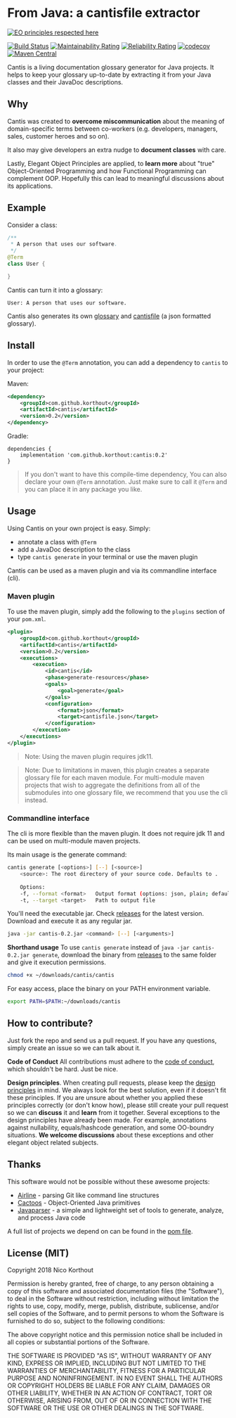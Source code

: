 # From Java: a cantisfile extractor
[![EO principles respected here](http://www.elegantobjects.org/badge.svg)](http://www.elegantobjects.org) 

[![Build Status](https://api.travis-ci.org/korthout/Cantis.svg?branch=master)](https://travis-ci.org/korthout/Cantis)
[![Maintainability Rating](https://sonarcloud.io/api/project_badges/measure?project=com.github.korthout%3Acantis&metric=sqale_rating)](https://sonarcloud.io/dashboard?id=com.github.korthout%3Acantis)
[![Reliability Rating](https://sonarcloud.io/api/project_badges/measure?project=com.github.korthout%3Acantis&metric=reliability_rating)](https://sonarcloud.io/dashboard?id=com.github.korthout%3Acantis)
[![codecov](https://codecov.io/gh/korthout/Cantis/branch/master/graph/badge.svg)](https://codecov.io/gh/korthout/Cantis)
[![Maven Central](https://img.shields.io/maven-central/v/com.github.korthout/cantis.svg?label=Maven%20Central&color=blue)](https://search.maven.org/search?q=g:%22com.github.korthout%22%20AND%20a:%22cantis%22)

Cantis is a living documentation glossary generator for Java projects.
It helps to keep your glossary up-to-date by extracting it from your Java classes 
and their JavaDoc descriptions.

## Why
Cantis was created to **overcome miscommunication** about the meaning of domain-specific terms 
between co-workers (e.g. developers, managers, sales, customer heroes and so on).

It also may give developers an extra nudge to **document classes** with care. 

Lastly, Elegant Object Principles are applied, to **learn more** about "true" 
Object-Oriented Programming and how Functional Programming can complement OOP.
Hopefully this can lead to meaningful discussions about its applications.

## Example
Consider a class:
```java
/**
 * A person that uses our software.
 */
@Term
class User {

}
```
Cantis can turn it into a glossary: 
```
User: A person that uses our software.
```

Cantis also generates its own [glossary](glossary.txt) and 
[cantisfile](cantisfile.json) (a json formatted glossary).

## Install
In order to use the `@Term` annotation,
you can add a dependency to `cantis` to your project:

Maven:

```xml
<dependency>
    <groupId>com.github.korthout</groupId>
    <artifactId>cantis</artifactId>
    <version>0.2</version>
</dependency>
```

Gradle:

```
dependencies {
    implementation 'com.github.korthout:cantis:0.2'
}
```

> If you don't want to have this compile-time dependency,
You can also declare your own `@Term` annotation.
Just make sure to call it `@Term` and you can place it in any package you like.

## Usage
Using Cantis on your own project is easy. Simply:
* annotate a class with `@Term`
* add a JavaDoc description to the class
* type `cantis generate` in your terminal or use the maven plugin

Cantis can be used as a maven plugin and via its commandline interface (cli).

### Maven plugin
To use the maven plugin, simply add the following to the `plugins` section of 
your `pom.xml`.

```xml
<plugin>
    <groupId>com.github.korthout</groupId>
    <artifactId>cantis</artifactId>
    <version>0.2</version>
    <executions>
        <execution>
            <id>cantis</id>
            <phase>generate-resources</phase>
            <goals>
                <goal>generate</goal>
            </goals>
            <configuration>
                <format>json</format>
                <target>cantisfile.json</target>
            </configuration>
        </execution>
    </executions>
</plugin>
```

> Note: Using the maven plugin requires jdk11.

> Note: Due to limitations in maven, this plugin creates a separate glossary
file for each maven module. For multi-module maven projects that wish to 
aggregate the definitions from all of the submodules into one glossary file, 
we recommend that you use the cli instead.

### Commandline interface
The cli is more flexible than the maven plugin. It does not require jdk 11 and
can be used on multi-module maven projects.

Its main usage is the generate command:
```sh
cantis generate [<options>] [--] [<source>]
    <source>: The root directory of your source code. Defaults to .
    
    Options:
    -f, --format <format>   Output format (options: json, plain; default: plain)
    -t, --target <target>   Path to output file
```

You'll need the executable jar. Check
[releases](https://github.com/korthout/Cantis/releases) for the latest version.
Download and execute it as any regular jar.
```sh
java -jar cantis-0.2.jar <command> [--] [<arguments>]
```

**Shorthand usage**
To use `cantis generate` instead of `java -jar cantis-0.2.jar generate`,
download the binary from [releases](https://github.com/korthout/Cantis/releases)
to the same folder and give it execution permissions.
```sh
chmod +x ~/downloads/cantis/cantis
```

For easy access, place the binary on your PATH environment variable.
```sh
export PATH=$PATH:~/downloads/cantis
```

## How to contribute?

Just fork the repo and send us a pull request. 
If you have any questions, simply create an issue so we can talk about it. 

**Code of Conduct**
All contributions must adhere to the [code of conduct](CODE_OF_CONDUCT.md),
which shouldn't be hard. Just be nice.

**Design principles**. 
When creating pull requests, 
please keep the [design principles](http://www.elegantobjects.org#principles) in mind.
We always look for the best solution, even if it doesn't fit these principles.
If you are unsure about whether you applied these principles correctly (or don't know how), 
please still create your pull request so we can **discuss** it and **learn** from it together.
Several exceptions to the design principles have already been made. 
For example, annotations against nullability, equals/hashcode generation, and some OO-boundry 
situations. **We welcome discussions** about these exceptions and other elegant object related 
subjects.

## Thanks
This software would not be possible without these awesome projects:

* [Airline](https://github.com/airlift/airline) - parsing Git like command line structures
* [Cactoos](https://github.com/yegor256/cactoos) - Object-Oriented Java primitives
* [Javaparser](https://github.com/javaparser/javaparser) - a simple and lightweight set of tools to 
generate, analyze, and process Java code

A full list of projects we depend on can be found in the [pom file](pom.xml).

## License (MIT)
Copyright 2018 Nico Korthout

Permission is hereby granted, free of charge, to any person obtaining a copy of
this software and associated documentation files (the "Software"), to deal in 
the Software without restriction, including without limitation the rights to 
use, copy, modify, merge, publish, distribute, sublicense, and/or sell copies 
of the Software, and to permit persons to whom the Software is furnished to do
so, subject to the following conditions:

The above copyright notice and this permission notice shall be included in all 
copies or substantial portions of the Software.

THE SOFTWARE IS PROVIDED "AS IS", WITHOUT WARRANTY OF ANY KIND, EXPRESS OR 
IMPLIED, INCLUDING BUT NOT LIMITED TO THE WARRANTIES OF MERCHANTABILITY, 
FITNESS FOR A PARTICULAR PURPOSE AND NONINFRINGEMENT. IN NO EVENT SHALL THE 
AUTHORS OR COPYRIGHT HOLDERS BE LIABLE FOR ANY CLAIM, DAMAGES OR OTHER 
LIABILITY, WHETHER IN AN ACTION OF CONTRACT, TORT OR OTHERWISE, ARISING FROM, 
OUT OF OR IN CONNECTION WITH THE SOFTWARE OR THE USE OR OTHER DEALINGS IN THE 
SOFTWARE.
